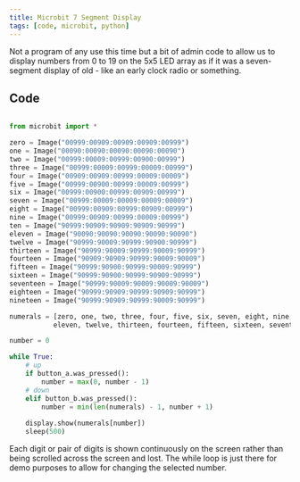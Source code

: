 ```yaml
---
title: Microbit 7 Segment Display
tags: [code, microbit, python]
---
```


Not a program of any use this time but a bit of admin code to allow us to display numbers from 0 to 19 
on the 5x5 LED array as if it was a seven-segment display of old - like an early clock radio or something. 

## Code


```python

from microbit import *

zero = Image("00999:00909:00909:00909:00999") 
one = Image("00090:00090:00090:00090:00090") 
two = Image("00999:00009:00999:00900:00999") 
three = Image("00999:00009:00999:00009:00999") 
four = Image("00909:00909:00999:00009:00009") 
five = Image("00999:00900:00999:00009:00999") 
six = Image("00999:00900:00999:00909:00999") 
seven = Image("00999:00009:00009:00009:00009") 
eight = Image("00999:00909:00999:00909:00999") 
nine = Image("00999:00909:00999:00009:00999") 
ten = Image("90999:90909:90909:90909:90999")
eleven = Image("90090:90090:90090:90090:90090")
twelve = Image("90999:90009:90999:90900:90999")
thirteen = Image("90999:90009:90999:90009:90999")
fourteen = Image("90909:90909:90999:90009:90009")
fifteen = Image("90999:90900:90999:90009:90999")
sixteen = Image("90999:90900:90999:90909:90999")
seventeen = Image("90999:90009:90009:90009:90009")
eighteen = Image("90999:90909:90999:90909:90999")
nineteen = Image("90999:90909:90999:90009:90999")

numerals = [zero, one, two, three, four, five, six, seven, eight, nine, ten, 
           eleven, twelve, thirteen, fourteen, fifteen, sixteen, seventeen, eighteen, nineteen]

number = 0

while True:
    # up
    if button_a.was_pressed():
        number = max(0, number - 1)
    # down
    elif button_b.was_pressed():
        number = min(len(numerals) - 1, number + 1)
        
    display.show(numerals[number])
    sleep(500)

```

Each digit or pair of digits is shown continuously on the screen rather than being scrolled across the screen and lost. The while loop is just there 
for demo purposes to allow for changing the selected number.

